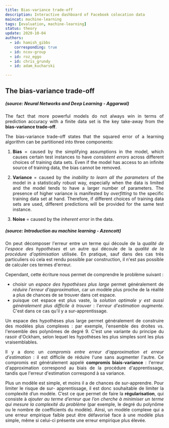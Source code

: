 ```yaml
---
title: Bias-variance trade-off
description: Interactive dashboard of Facebook colocation data
maincat: machine-learning
tags: [evaluation, machine-learning] 
status: theory
update: 2020-10-04
authors:
  - id: hamish_gibbs
    corresponding: true
  - id: ncov-group
  - id: roz_eggo
  - id: chris_grundy
  - id: adam_kucharski

---
```



## The bias-variance trade-off

<style>body {text-align: justify}</style>

##### *(source: Neural Networks and Deep Learning - Aggarwal)*

The fact that more powerful models do not always win in terms of prediction accuracy with a finite
data set is the key take-away from the **bias-variance trade-off**.

The bias-variance trade-off states that the squared error of a learning algorithm can be partitioned into three components:

1. **Bias** = caused by the simplifying assumptions in the model, which
causes certain test instances to have *consistent errors* across different choices of training data sets. Even if the model has access to an infinite source of training data, the
bias cannot be removed. 

2. **Variance** = caused by the *inability to learn all the parameters* of the model
in a statistically robust way, especially when the data is limited and the model tends
to have a larger number of parameters. The presence of higher variance is manifested
by *overfitting* to the specific training data set at hand. Therefore, if different choices
of training data sets are used, different predictions will be provided for the same
test instance. 

3. **Noise** = caused by the *inherent error* in the data. 

##### *(source: Introduction au machine learning - Azencott)*

On peut décomposer l'erreur entre un terme qui découle de la *qualité de l'espace
des hypothèses* et un autre qui découle de la *qualité de la procédure d'optimisation* utilisée. En pratique,
sauf dans des cas très particuliers où cela est rendu possible par construction, il n'est pas possible de calculer ces termes d'erreur. 

Cependant, cette écriture nous permet de comprendre le problème suivant : 
- choisir un *espace des hypothèses plus large* permet généralement de *réduire l'erreur d'approximation*, car un modèle plus proche de la réalité a plus de chances de se trouver dans cet espace. 
- puisque cet espace est plus vaste, la *solution optimale y est aussi généralement plus difficile à trouver* : l'*erreur d'estimation augmente*. C'est dans ce cas qu'il y a sur-apprentissage.


Un espace des hypothèses plus large permet généralement de construire des modèles plus complexes :
par exemple, l'ensemble des droites vs. l'ensemble des polynômes de degré 9. C'est une
variante du principe du rasoir d'Ockham, selon lequel les hypothèses les plus simples sont les plus vraisemblables.

Il y a donc un *compromis entre erreur d'approximation et erreur d'estimation* : il est difficile de réduire l'une sans augmenter l'autre. Ce compromis est généralement appelé **compromis biais-variance** : l'erreur d'approximation correspond au biais de la procédure d'apprentissage, tandis que l'erreur d'estimation correspond à sa variance.

Plus un modèle est simple, et moins il a de chances de sur-apprendre. Pour limiter le risque de sur-
apprentissage, il est donc souhaitable de limiter la complexité d’un modèle. C’est ce que permet de faire la
**régularisation**, qui consiste à *ajouter au terme d’erreur que l’on cherche à minimiser un terme qui mesure
la complexité du problème* (par exemple, le degré du polynôme ou le nombre de
coefficients du modèle). Ainsi, un modèle complexe qui a une erreur empirique faible peut être défavorisé
face à une modèle plus simple, même si celui-ci présente une erreur empirique plus élevée.
